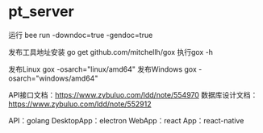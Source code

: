 # pt_server

运行 bee run -downdoc=true -gendoc=true


发布工具地址安装  go get github.com/mitchellh/gox   执行gox -h

发布Linux  gox -osarch="linux/amd64"
发布Windows  gox -osarch="windows/amd64"

API接口文档：https://www.zybuluo.com/ldd/note/554970
数据库设计文档：https://www.zybuluo.com/ldd/note/552912


API：golang
DesktopApp：electron
WebApp：react
App：react-native
